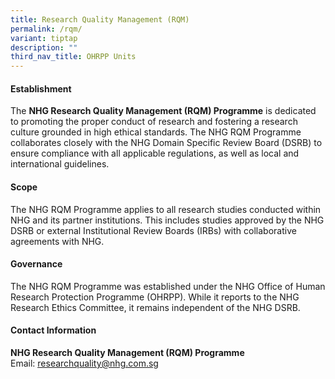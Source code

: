 ```yaml
---
title: Research Quality Management (RQM)
permalink: /rqm/
variant: tiptap
description: ""
third_nav_title: OHRPP Units
---
```

<h4><strong>Establishment</strong></h4>
<p>The <strong>NHG Research Quality Management (RQM) Programme</strong> is
dedicated to promoting the proper conduct of research and fostering a research
culture grounded in high ethical standards. The NHG RQM Programme collaborates
closely with the NHG Domain Specific Review Board (DSRB) to ensure compliance
with all applicable regulations, as well as local and international guidelines.</p>
<p></p>
<h4><strong>Scope</strong></h4>
<p>The NHG RQM Programme applies to all research studies conducted within
NHG and its partner institutions. This includes studies approved by the
NHG DSRB or external Institutional Review Boards (IRBs) with collaborative
agreements with NHG.</p>
<p></p>
<h4><strong>Governance</strong></h4>
<p>The NHG RQM Programme was established under the NHG Office of Human Research
Protection Programme (OHRPP). While it reports to the NHG Research Ethics
Committee, it remains independent of the NHG DSRB.</p>
<p></p>
<h4><strong>Contact Information</strong></h4>
<p><strong>NHG Research Quality Management (RQM) Programme</strong>
<br>Email: <a href="mailto:researchquality@nhg.com.sg" rel="noopener noreferrer nofollow" target="_blank"><u>researchquality@nhg.com.sg</u></a>
</p>
<p></p>